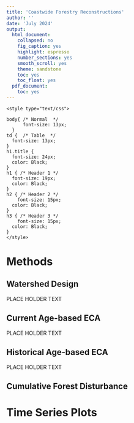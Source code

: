 ```yaml
---
title: 'Coastwide Forestry Reconstructions'
author: ''
date: 'July 2024'
output:
  html_document:
    collapsed: no
    fig_caption: yes
    highlight: espresso
    number_sections: yes
    smooth_scroll: yes
    theme: sandstone
    toc: yes
    toc_float: yes
  pdf_document:
    toc: yes
---
```


```{=html}
<style type="text/css">

body{ /* Normal  */
      font-size: 13px;
  }
td {  /* Table  */
  font-size: 13px;
}
h1.title {
  font-size: 24px;
  color: Black;
}
h1 { /* Header 1 */
  font-size: 19px;
  color: Black;
}
h2 { /* Header 2 */
    font-size: 15px;
  color: Black;
}
h3 { /* Header 3 */
    font-size: 15px;
  color: Black;
}
</style>
```

# Methods
## Watershed Design
PLACE HOLDER TEXT

## Current Age-based ECA
PLACE HOLDER TEXT

## Historical Age-based ECA
PLACE HOLDER TEXT

## Cumulative Forest Disturbance

# Time Series Plots